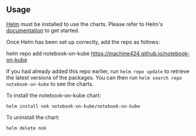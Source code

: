 ## Usage

[Helm](https://helm.sh) must be installed to use the charts.  Please refer to
Helm's [documentation](https://helm.sh/docs) to get started.

Once Helm has been set up correctly, add the repo as follows:

  helm repo add notebook-on-kube https://machine424.github.io/notebook-on-kube

If you had already added this repo earlier, run `helm repo update` to retrieve
the latest versions of the packages.  You can then run `helm search repo
notebook-on-kube` to see the charts.

To install the notebook-on-kube chart:

    helm install nok notebook-on-kube/notebook-on-kube

To uninstall the chart:

    helm delete nok